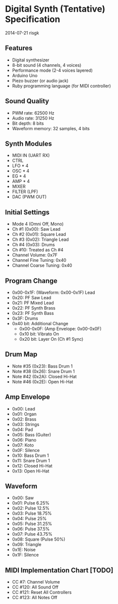 # Digital Synth (Tentative) Specification

2014-07-21 risgk

## Features

- Digital synthesizer
- 8-bit sound (4 channels, 4 voices)
- Performance mode (2-4 voices layered)
- Arduino Uno
- Piezo buzzer (or audio jack)
- Ruby programming language (for MIDI controller)

## Sound Quality

- PWM rate: 62500 Hz
- Audio rate: 31250 Hz
- Bit depth: 8 bits
- Waveform memory: 32 samples, 4 bits

## Synth Modules

- MIDI IN (UART RX)
- CTRL
- LFO * 4
- OSC * 4
- EG * 4
- AMP * 4
- MIXER
- FILTER (LPF)
- DAC (PWM OUT)

## Initial Settings

- Mode 4 (Omni Off, Mono)
- Ch #1 (0x00): Saw Lead
- Ch #2 (0x01): Square Lead
- Ch #3 (0x02): Triangle Lead
- Ch #4 (0x03): Drums
- Ch #10: Treated as Ch #4
- Channel Volume: 0x7F
- Channel Fine Tuning: 0x40
- Channel Coarse Tuning: 0x40

## Program Change

- 0x00-0x1F: (Waveform: 0x00-0x1F) Lead
- 0x20: PF Saw Lead
- 0x21: PF Mixed Lead
- 0x22: PF Synth Brass
- 0x23: PF Synth Bass
- 0x3F: Drums
- 0x40 bit: Additional Change
    - 0x00-0x0F: (Amp Envelope: 0x00-0x0F)
    - 0x10 bit: Vibrato On
    - 0x20 bit: Layer On (Ch #1 Sync)

## Drum Map

- Note #35 (0x23): Bass Drum 1
- Note #38 (0x26): Snare Drum 1
- Note #42 (0x2A): Closed Hi-Hat
- Note #46 (0x2E): Open Hi-Hat

## Amp Envelope

- 0x00: Lead
- 0x01: Organ
- 0x02: Brass
- 0x03: Strings
- 0x04: Pad
- 0x05: Bass (Guiter)
- 0x06: Piano
- 0x07: Koto
- 0x0F: Silence
- 0x10: Bass Drum 1
- 0x11: Snare Drum 1
- 0x12: Closed Hi-Hat
- 0x13: Open Hi-Hat

## Waveform

- 0x00: Saw
- 0x01: Pulse 6.25%
- 0x02: Pulse 12.5%
- 0x03: Pulse 18.75%
- 0x04: Pulse 25%
- 0x05: Pulse 31.25%
- 0x06: Pulse 37.5%
- 0x07: Pulse 43.75%
- 0x08: Square (Pulse 50%)
- 0x09: Triangle
- 0x1E: Noise
- 0x1F: Silence

## MIDI Implementation Chart [TODO]

- CC #7: Channel Volume
- CC #120: All Sound Off
- CC #121: Reset All Controllers
- CC #123: All Notes Off
